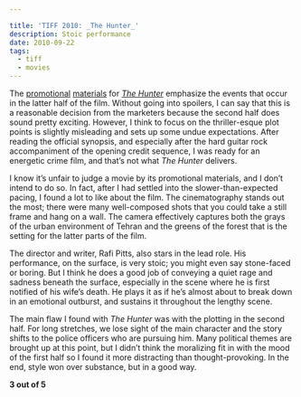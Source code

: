 ```yaml
---

title: 'TIFF 2010: _The Hunter_'
description: Stoic performance
date: 2010-09-22
tags:
  - tiff
  - movies
---
```


The [promotional](http://www.the-match-factory.com/films/items/the-hunter.html) [materials](http://www.the-match-factory.com/films/items/the-hunter.html?file=assets/downloads-public/films/t/the-hunter/the-hunter-pressbook.pdf) for [_The Hunter_](https://www.imdb.com/title/tt1190072/) emphasize the events that occur in the latter half of the film. Without going into spoilers, I can say that this is a reasonable decision from the marketers because the second half does sound pretty exciting. However, I think to focus on the thriller-esque plot points is slightly misleading and sets up some undue expectations. After reading the official synopsis, and especially after the hard guitar rock accompaniment of the opening credit sequence, I was ready for an energetic crime film, and that’s not what _The Hunter_ delivers.
  
I know it’s unfair to judge a movie by its promotional materials, and I don’t intend to do so. In fact, after I had settled into the slower-than-expected pacing, I found a lot to like about the film. The cinematography stands out the most; there were many well-composed shots that you could take a still frame and hang on a wall. The camera effectively captures both the grays of the urban environment of Tehran and the greens of the forest that is the setting for the latter parts of the film.  
  
The director and writer, Rafi Pitts, also stars in the lead role. His performance, on the surface, is very stoic; you might even say stone-faced or boring. But I think he does a good job of conveying a quiet rage and sadness beneath the surface, especially in the scene where he is first notified of his wife’s death. He plays it as if he’s almost about to break down in an emotional outburst, and sustains it throughout the lengthy scene.  
  
The main flaw I found with _The Hunter_ was with the plotting in the second half. For long stretches, we lose sight of the main character and the story shifts to the police officers who are pursuing him. Many political themes are brought up at this point, but I didn’t think the moralizing fit in with the mood of the first half so I found it more distracting than thought-provoking. In the end, style won over substance, but in a good way.  
  
**3 out of 5**